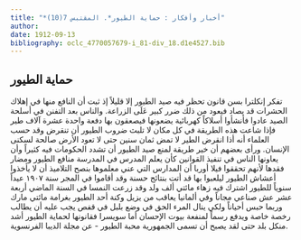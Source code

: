 ```yaml
---
title: "*أخبار وأفكار : حماية الطيور*. المقتبس 7(10)"
author: 
date: 1912-09-13
bibliography: oclc_4770057679-i_81-div_18.d1e4527.bib
---
```




##  حماية الطيور 


 تفكر إنكلترا بسن قانون تحظر فيه صيد الطيور إلا قليلاً إذ ثبت أن النافع منها في إهلاك الحشرات قد يصاد فيعود من ذلك ضرر كبير عَلَى الزراعة. والناس بعد التفنن في أسلحة الصيد عادوا فأنشأوا أسلاكاً كهربائية يضعونها فيصعقون بها دفعة واحدة  عشرة  آلاف  طير فإذا شاعت هذه الطريقة في كل مكان لا تلبث ضروب الطيور أن تنقرض وقد حسب العلماء أنه أذا انقرض الطير لا تمض ثمان سنين حتى لا تعود الأرض صالحة لسكنى الإنسان. ورأى بعضهم أن خير طريقة لمنع صيد الطيور أن تشدد الحكومات فيه كثيراً وأن يعاونها الناس في تنفيذ القوانين كأن يعلم المدرس في المدرسة منافع الطيور ومضار فقدها لأنهم تحققوا فيلا أوربا أن المدارس التي عني معلموها بنصح التلاميذ أن لا يأخذوا أعشاش الطيور ليلعبوا بها قد أتت بنتائج حسنة وقد أقاموا في المجر سنة  ١٩٠٧  عيداً سنوياً للطيور اشترك فيه زهاء مائتي  ألف  ولد وقد زرعت النمسا في السنة الماضي  أربعة  عشر  عش صناعي مجاناً وفي ألمانيا يعاقب من يزيل وكنة  أحد  الطيور بغرامة مائتي مارك وربما حبس أحياناً ولكي ينال المرء الحق في وضع بلبل في قفص يجب عليه أن يطالب رخصة خاصة ويدفع رسماً لمنفعة بيوت الإحسان أما سويسرا فقانونها لحماية الطيور أشد منكل بلد حتى لقد يصبح أن تسمى الجمهورية محبة الطيور - عن مجلة الديبا الفرنسوية. 
